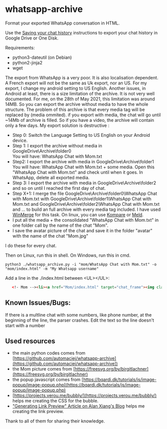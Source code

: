 # whatsapp-archive

Format your exported WhatsApp conversation in HTML.

Use the [Saving your chat history][saving] instructions to export your chat
history in Google Drive or One Disk.

Requirements:

   * python3-dateutil (on Debian)
   * python2-jinja2
   * wget

[saving]: https://faq.whatsapp.com/en/android/23756533/?category=5245251

The export from WhatsApp is a very poor. It is also localisation dependent. 
A French export will not be the same as Uk export, nor an US. For my export, 
I change my android setting to US English.
Another issues, in Android at least, there is a size limitation of the archive. 
It is not very well documented.
For me, on the 28th of May 2021, this limitation was around 14MB. 
So you can export the archive without media to have the whole structure. 
The problem of this archive is that every media tag will be replaced by (media ommited).
if you export with media, the chat will go until ~14Mb of archive is filled.
So if you have a video, the archive will contain only a few days.
My export solution is destructive :

 * Step 0: Switch the Language Setting to US English on your Android device.
 * Step 1: I export the archive without media in GoogleDrive\Archive\folder0\
  You will have: WhatsApp Chat with Mom.txt
* Step2: I export the archive with media in GoogleDrive\Archive\folder1\
  You will have: WhatsApp Chat with Mom.txt + some media.
  Open this "WhatsApp Chat with Mom.txt" and check until when it goes.
  In WhatsApp, delete all exported media.
* Step 3: I export the archive with media in GoogleDrive\Archive\folder2\
  and so on until I reached the first day of chat.
* Step X+1: I merge the file GoogleDrive\Archive\folder0\WhatsApp Chat with Mom.txt
 with GoogleDrive\Archive\folder1\WhatsApp Chat with Mom.txt and GoogleDrive\Archive\folder2\WhatsApp Chat with Mom.txt and ...
 to build an full archive with every media tag included. I have used [WinMerge](https://winmerge.org/) for this task. On linux, you can use [Kompare](https://apps.kde.org/kompare/) or [Meld](https://meldmerge.org/).
* I put all the media + the consolidated "WhatsApp Chat with Mom.txt" in one folder call by the name of the chat "Mom".
* I save the avatar picture of the chat and save it in the folder "avatar" with the name of the chat "Mom.jpg"

I do these for every chat.

Then on Linux, run this in shell. On Windows, run this in cmd.

    python3 ./whatsapp_archive.py -i "mom/WhatsApp Chat with Mom.txt" -o "mom/index.html" -m "My Whatsapp username"

Add a line in the ./index.html between \<UL\>\<\/UL\>:

````HTML
   <!- Mom --><li><a href="Mom/index.html" target="chat_frame"><img class="avatar" src="./avatar/Mom.jpg"><span class="label">Mom</span></a></li>
`````

## Known Issues/Bugs:

If there is a multline chat with some numbers, like phone number, at the beginning of the line, the parser crashes. Edit the text so the line doesn't start with a number

## Used resources

* the main python codes comes from [https://github.com/automaciej/whatsapp-archive](https://github.com/automaciej/whatsapp-archive])
* the Mom picture comes from [https://freesvg.org/by/birgitlachner](https://freesvg.org/by/birgitlachner)
* the popup javascript comes from [https://bqardi.dk/tutorials/js/image-popup/image-popup.php](https://bqardi.dk/tutorials/js/image-popup/image-popup.php)
* [https://projects.verou.me/bubbly/](https://projects.verou.me/bubbly/) helps me creating the CSS for the bubble.
* ["Generating Link Preview" Article on Alan Xiang's Blog](https://www.alanshawn.com/tech/2020/03/25/link-preview.html) helps me creating the link preview.

Thank to all of them for sharing their knowledge.

